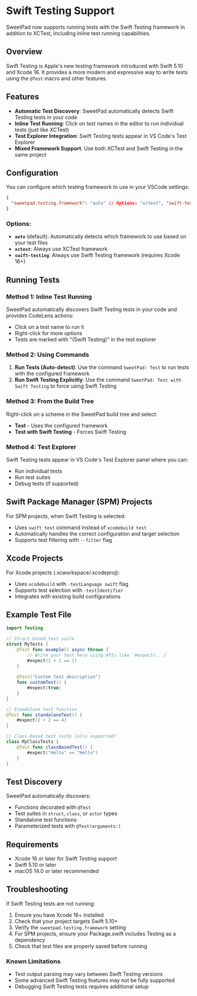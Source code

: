 # Swift Testing Support

SweetPad now supports running tests with the Swift Testing framework in addition to XCTest, including inline test running capabilities.

## Overview

Swift Testing is Apple's new testing framework introduced with Swift 5.10 and Xcode 16. It provides a more modern and expressive way to write tests using the `@Test` macro and other features.

## Features

- **Automatic Test Discovery**: SweetPad automatically detects Swift Testing tests in your code
- **Inline Test Running**: Click on test names in the editor to run individual tests (just like XCTest)
- **Test Explorer Integration**: Swift Testing tests appear in VS Code's Test Explorer
- **Mixed Framework Support**: Use both XCTest and Swift Testing in the same project

## Configuration

You can configure which testing framework to use in your VSCode settings:

```json
{
  "sweetpad.testing.framework": "auto" // Options: "xctest", "swift-testing", "auto"
}
```

### Options:
- **`auto`** (default): Automatically detects which framework to use based on your test files
- **`xctest`**: Always use XCTest framework
- **`swift-testing`**: Always use Swift Testing framework (requires Xcode 16+)

## Running Tests

### Method 1: Inline Test Running

SweetPad automatically discovers Swift Testing tests in your code and provides CodeLens actions:
- Click on a test name to run it
- Right-click for more options
- Tests are marked with "(Swift Testing)" in the test explorer

### Method 2: Using Commands

1. **Run Tests (Auto-detect)**: Use the command `SweetPad: Test` to run tests with the configured framework
2. **Run Swift Testing Explicitly**: Use the command `SweetPad: Test with Swift Testing` to force using Swift Testing

### Method 3: From the Build Tree

Right-click on a scheme in the SweetPad build tree and select:
- **Test** - Uses the configured framework
- **Test with Swift Testing** - Forces Swift Testing

### Method 4: Test Explorer

Swift Testing tests appear in VS Code's Test Explorer panel where you can:
- Run individual tests
- Run test suites
- Debug tests (if supported)

## Swift Package Manager (SPM) Projects

For SPM projects, when Swift Testing is selected:
- Uses `swift test` command instead of `xcodebuild test`
- Automatically handles the correct configuration and target selection
- Supports test filtering with `--filter` flag

## Xcode Projects

For Xcode projects (.xcworkspace/.xcodeproj):
- Uses `xcodebuild` with `-testLanguage swift` flag
- Supports test selection with `-testIdentifier`
- Integrates with existing build configurations

## Example Test File

```swift
import Testing

// Struct-based test suite
struct MyTests {
    @Test func example() async throws {
        // Write your test here using APIs like `#expect(...)`
        #expect(1 + 1 == 2)
    }
    
    @Test("Custom test description")
    func customTest() {
        #expect(true)
    }
}

// Standalone test function
@Test func standaloneTest() {
    #expect(2 + 2 == 4)
}

// Class-based test suite (also supported)
class MyClassTests {
    @Test func classBasedTest() {
        #expect("Hello" == "Hello")
    }
}
```

## Test Discovery

SweetPad automatically discovers:
- Functions decorated with `@Test`
- Test suites in `struct`, `class`, or `actor` types
- Standalone test functions
- Parameterized tests with `@Test(arguments:)`

## Requirements

- Xcode 16 or later for Swift Testing support
- Swift 5.10 or later
- macOS 14.0 or later recommended

## Troubleshooting

If Swift Testing tests are not running:
1. Ensure you have Xcode 16+ installed
2. Check that your project targets Swift 5.10+
3. Verify the `sweetpad.testing.framework` setting
4. For SPM projects, ensure your Package.swift includes Testing as a dependency
5. Check that test files are properly saved before running

### Known Limitations

- Test output parsing may vary between Swift Testing versions
- Some advanced Swift Testing features may not be fully supported
- Debugging Swift Testing tests requires additional setup 